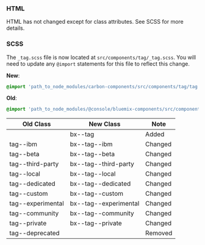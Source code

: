 ### HTML

HTML has not changed except for class attributes. See SCSS for more details.

### SCSS

The `_tag.scss` file is now located at `src/components/tag/_tag.scss`. You will
need to update any `@import` statements for this file to reflect this change.

**New**:

```scss
@import 'path_to_node_modules/carbon-components/src/components/tag/tag';
```

**Old**:

```scss
@import 'path_to_node_modules/@console/bluemix-components/src/components/tag/tag';
```

| Old Class         | New Class             | Note    |
| ----------------- | --------------------- | ------- |
|                   | bx--tag               | Added   |
| tag--ibm          | bx--tag--ibm          | Changed |
| tag--beta         | bx--tag--beta         | Changed |
| tag--third-party  | bx--tag--third-party  | Changed |
| tag--local        | bx--tag--local        | Changed |
| tag--dedicated    | bx--tag--dedicated    | Changed |
| tag--custom       | bx--tag--custom       | Changed |
| tag--experimental | bx--tag--experimental | Changed |
| tag--community    | bx--tag--community    | Changed |
| tag--private      | bx--tag--private      | Changed |
| tag--deprecated   |                       | Removed |
